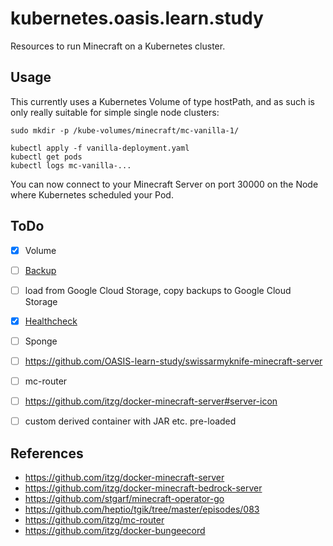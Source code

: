 # kubernetes.oasis.learn.study

Resources to run Minecraft on a Kubernetes cluster.


## Usage

This currently uses a Kubernetes Volume of type hostPath, and as such is only really suitable for simple single node clusters:

    sudo mkdir -p /kube-volumes/minecraft/mc-vanilla-1/

    kubectl apply -f vanilla-deployment.yaml
    kubectl get pods
    kubectl logs mc-vanilla-...

You can now connect to your Minecraft Server on port 30000 on the Node where Kubernetes scheduled your Pod.


## ToDo

- [X] Volume
- [ ] [Backup](https://github.com/itzg/docker-mc-backup)
- [ ] load from Google Cloud Storage, copy backups to Google Cloud Storage
- [X] [Healthcheck](https://github.com/itzg/docker-minecraft-server#healthcheck)
- [ ] Sponge
- [ ] https://github.com/OASIS-learn-study/swissarmyknife-minecraft-server
- [ ] mc-router
- [ ] https://github.com/itzg/docker-minecraft-server#server-icon
- [ ] custom derived container with JAR etc. pre-loaded


## References

* https://github.com/itzg/docker-minecraft-server
* https://github.com/itzg/docker-minecraft-bedrock-server
* https://github.com/stgarf/minecraft-operator-go
* https://github.com/heptio/tgik/tree/master/episodes/083
* https://github.com/itzg/mc-router
* https://github.com/itzg/docker-bungeecord
